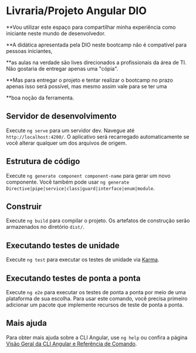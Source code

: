 # Livraria/Projeto Angular DIO

 **Vou utilizar este espaço para compartilhar minha experiência como iniciante neste mundo de desenvolvedor.

**A didática apresentada pela DIO neste bootcamp não é compatível para pessoas iniciantes, 

**as aulas na verdade são lives direcionados a profissionais da área de TI. Não gostaria de entregar apenas uma "cópia". 

**Mas para entregar o projeto e tentar realizar o bootcamp no prazo apenas isso será possível, mas mesmo assim vale para se ter uma 

**boa noção da ferramenta.


## Servidor de desenvolvimento

Execute `ng serve` para um servidor dev. Navegue até `http://localhost:4200/`. O aplicativo será recarregado automaticamente se você alterar qualquer um dos arquivos de origem.

## Estrutura de código

Execute `ng generate component component-name` para gerar um novo componente. Você também pode usar `ng generate Directive|pipe|service|class|guard|interface|enum|module`.

## Construir

Execute `ng build` para compilar o projeto. Os artefatos de construção serão armazenados no diretório `dist/`.

## Executando testes de unidade

Execute `ng test` para executar os testes de unidade via [Karma](https://karma-runner.github.io).

## Executando testes de ponta a ponta

Execute `ng e2e` para executar os testes de ponta a ponta por meio de uma plataforma de sua escolha. Para usar este comando, você precisa primeiro adicionar um pacote que implemente recursos de teste de ponta a ponta.

## Mais ajuda

Para obter mais ajuda sobre a CLI Angular, use `ng help` ou confira a página [Visão Geral da CLI Angular e Referência de Comando](https://angular.io/cli).
